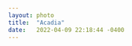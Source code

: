 ```yaml
---
layout: photo
title:  "Acadia"
date:   2022-04-09 22:18:44 -0400
---
```



[jekyll-docs]: https://jekyllrb.com/docs/home
[jekyll-gh]:   https://github.com/jekyll/jekyll
[jekyll-talk]: https://talk.jekyllrb.com/
